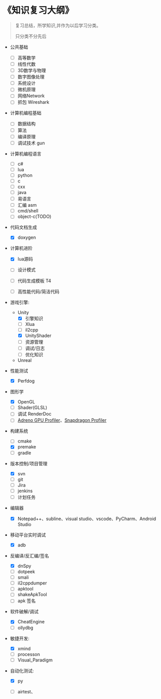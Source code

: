 # 《知识复习大纲》

> 复习总结，所学知识,并作为以后学习分类。
>
> 只分类不分先后

- 公共基础
  * [ ] 高等数学
  * [ ] 线性代数
  * [ ] 3D数学与物理
  * [ ] 数字图像处理
  * [ ] 系统设计
  * [ ] 微机原理
  * [ ] 网络Network
  * [ ] 抓包 Wireshark
  
- 计算机编程基础
  - [ ] 数据结构
  - [ ] 算法
  - [ ] 编译原理
  - [ ] 调试技术 gun
  
- 计算机编程语言
  - [ ] c#
  - [ ] lua
  - [ ] python
  - [ ] c
  - [ ] cxx
  - [ ] java 
  - [ ] 易语言
  - [ ] 汇编 asm
  - [ ] cmd/shell
  - [ ] object-c(TODO)
  
- 代码文档生成
  
  - [x] doxygen
  
- 计算机进阶
  
  - [x] lua源码
  
  - [ ] 设计模式
  - [ ] 代码生成模板 T4
  - [ ] 高性能代码/简洁代码
  
- 游戏引擎: 
  - Unity
    - [x] 引擎知识
    - [ ] Xlua
    - [ ] il2cpp
    - [x] UnityShader
    - [ ] 资源管理
    - [ ] 调试/日志
    - [ ] 优化知识
  - Unreal
  
- 性能测试
  
  - [x] Perfdog
  
- 图形学
  - [x] OpenGL
  - [ ] Shader(GLSL)
  - [ ] 调试 RenderDoc
  - [ ] [Adreno GPU Profiler](https://developer.qualcomm.com/software/adreno-gpu-profiler)、[Snapdragon Profiler](https://developer.qualcomm.com/software/snapdragon-profiler)
  
- 构建系统
  - [ ] cmake
  - [x] premake
  - [ ] gradle
  
- 版本控制/项目管理
  - [x] svn
  - [ ] git
  - [ ] Jira
  - [ ] jenkins
  - [ ] 计划任务
  
- 编辑器
  
  - [x] Notepad++、subline、visual studio、vscode、PyCharm、Android Studio
  
- 移动平台实时调试
  
  - [x] adb
  
- 反编译/反汇编/签名
  - [x] dnSpy
  - [ ] dotpeek
  - [ ] smali
  - [ ] il2cppdumper
  - [ ] apktool
  - [ ] shakeApkTool
  - [ ] apk 签名
  
- 软件破解/调试
  - [x] CheatEngine
  - [ ] ollydbg
  
- 敏捷开发: 
  - [x] xmind
  - [ ] processon
  - [ ] Visual_Paradigm
  
- 自动化测试: 
  - [x] py
  - [ ] airtest、

